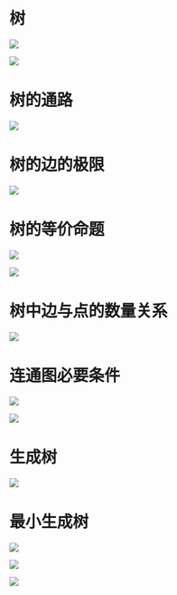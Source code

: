 # 树

![](2020-12-28-11-41-13.png)

![](2020-12-28-11-41-35.png)

# 树的通路

![](2020-12-28-11-43-16.png)

# 树的边的极限

![](2020-12-28-11-48-37.png)

# 树的等价命题

![](2020-12-28-11-56-49.png)

![](2020-12-31-10-13-19.png)

# 树中边与点的数量关系

![](2020-12-28-11-58-34.png)

# 连通图必要条件

![](2020-12-31-10-05-10.png)

![](2020-12-31-10-08-57.png)

# 生成树

![](2020-12-31-10-21-49.png)

# 最小生成树

![](2020-12-31-10-29-28.png)

![](2020-12-31-10-35-05.png)

![](2020-12-31-10-35-17.png)

